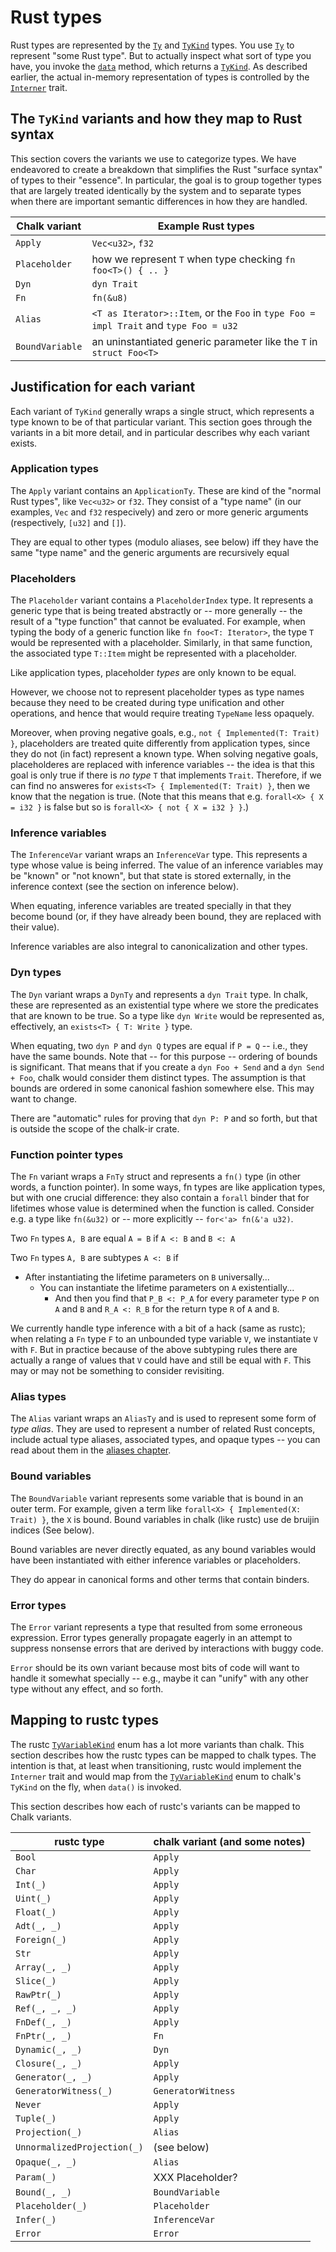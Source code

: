# Rust types

Rust types are represented by the [`Ty`] and [`TyKind`] types.
You use [`Ty`] to represent "some Rust type". But to actually inspect
what sort of type you have, you invoke the [`data`] method, which
returns a [`TyKind`]. As described earlier, the actual in-memory
representation of types is controlled by the [`Interner`] trait.

[`Interner`]: http://rust-lang.github.io/chalk/chalk_ir/interner/trait.Interner.html
[`Ty`]: http://rust-lang.github.io/chalk/chalk_ir/struct.Ty.html
[`TyKind`]: http://rust-lang.github.io/chalk/chalk_ir/enum.TyKind.html
[`data`]: http://rust-lang.github.io/chalk/chalk_ir/struct.Ty.html#method.data

## The `TyKind` variants and how they map to Rust syntax

This section covers the variants we use to categorize types. We have
endeavored to create a breakdown that simplifies the Rust "surface
syntax" of types to their "essence". In particular, the goal is to
group together types that are largely treated identically by the
system and to separate types when there are important semantic
differences in how they are handled.

| Chalk variant | Example Rust types |
| ------------- | ------------------ |
| `Apply` | `Vec<u32>`, `f32` |
| `Placeholder` | how we represent `T` when type checking `fn foo<T>() { .. }` |
| `Dyn` | `dyn Trait` |
| `Fn` | `fn(&u8)` |
| `Alias` | `<T as Iterator>::Item`, or the `Foo` in `type Foo = impl Trait` and `type Foo = u32` |
| `BoundVariable` | an uninstantiated generic parameter like the `T` in `struct Foo<T>` |

## Justification for each variant

Each variant of `TyKind` generally wraps a single struct, which
represents a type known to be of that particular variant. This section
goes through the variants in a bit more detail, and in particular
describes why each variant exists.

### Application types

The `Apply` variant contains an `ApplicationTy`. These are kind of the
"normal Rust types", like `Vec<u32>` or `f32`. They consist of a "type
name" (in our examples, `Vec` and `f32` respecively) and zero or more
generic arguments (respectively, `[u32]` and `[]`).

They are equal to other types (modulo aliases, see below) iff they
have the same "type name" and the generic arguments are
recursively equal

### Placeholders

The `Placeholder` variant contains a `PlaceholderIndex` type. It
represents a generic type that is being treated abstractly or -- more
generally -- the result of a "type function" that cannot be
evaluated. For example, when typing the body of a generic function
like `fn foo<T: Iterator>`, the type `T` would be represented with a
placeholder. Similarly, in that same function, the associated type
`T::Item` might be represented with a placeholder.

Like application types, placeholder *types* are only known to be
equal.

However, we choose not to represent placeholder types as type names
because they need to be created during type unification and other
operations, and hence that would require treating `TypeName` less opaquely.

Moreover, when proving negative goals, e.g., `not { Implemented(T:
Trait) }`, placeholders are treated quite differently from application
types, since they do not (in fact) represent a known type. When
solving negative goals, placeholderes are replaced with inference
variables -- the idea is that this goal is only true if there is *no
type* `T` that implements `Trait`. Therefore, if we can find no
answeres for `exists<T> { Implemented(T: Trait) }`, then we know that
the negation is true. (Note that this means that e.g. `forall<X> { X =
i32 }` is false but so is `forall<X> { not { X = i32 } }`.)

### Inference variables

The `InferenceVar` variant wraps an `InferenceVar` type.  This
represents a type whose value is being inferred. The value of an
inference variables may be "known" or "not known", but that state is
stored externally, in the inference context (see the section on
inference below).

When equating, inference variables are treated specially in that they
become bound (or, if they have already been bound, they are replaced
with their value).

Inference variables are also integral to canonicalization and
other types.

### Dyn types

The `Dyn` variant wraps a `DynTy` and represents a `dyn Trait`
type. In chalk, these are represented as an existential type where we
store the predicates that are known to be true. So a type like `dyn
Write` would be represented as, effectively, an `exists<T> { T: Write
}` type.

When equating, two `dyn P` and `dyn Q` types are equal if `P = Q` --
i.e., they have the same bounds. Note that -- for this purpose --
ordering of bounds is significant. That means that if you create a
`dyn Foo + Send` and a `dyn Send + Foo`, chalk would consider them
distinct types. The assumption is that bounds are ordered in some
canonical fashion somewhere else. This may want to change.

There are "automatic" rules for proving that `dyn P: P` and so forth, but
that is outside the scope of the chalk-ir crate.

### Function pointer types

The `Fn` variant wraps a `FnTy` struct and represents a `fn()` type
(in other words, a function pointer). In some ways, fn types are like
application types, but with one crucial difference: they also contain
a `forall` binder that for lifetimes whose value is determined when
the function is called. Consider e.g. a type like `fn(&u32)` or --
more explicitly -- `for<'a> fn(&'a u32)`.

Two `Fn` types `A, B` are equal `A = B` if `A <: B` and `B <: A`

Two `Fn` types `A, B` are subtypes `A <: B` if

* After instantiating the lifetime parameters on `B` universally...
    * You can instantiate the lifetime parameters on `A` existentially...
        * And then you find that `P_B <: P_A` for every parameter type `P` on `A` and `B` and
          `R_A <: R_B` for the return type `R` of `A` and `B`.

We currently handle type inference with a bit of a hack (same as
rustc); when relating a `Fn` type `F` to an unbounded type
variable `V`, we instantiate `V` with `F`.  But in practice
because of the above subtyping rules there are actually a range of
values that `V` could have and still be equal with `F`. This may
or may not be something to consider revisiting.


### Alias types

The `Alias` variant wraps an `AliasTy` and is used to represent some form of *type
alias*. They are used to represent a number of related Rust concepts, include
actual type aliases, associated types, and opaque types -- you can read about
them in the [aliases chapter](./rust_types/alias.md).

### Bound variables

The `BoundVariable` variant represents some variable that is bound in
an outer term. For example, given a term like `forall<X> {
Implemented(X: Trait) }`, the `X` is bound. Bound variables in chalk
(like rustc) use de bruijin indices (See below).

Bound variables are never directly equated, as any bound variables would have
been instantiated with either inference variables or placeholders.

They do appear in canonical forms and other terms that contain binders.

### Error types

The `Error` variant represents a type that resulted from some
erroneous expression. Error types generally propagate eagerly in an
attempt to suppress nonsense errors that are derived by interactions
with buggy code.

`Error` should be its own variant because most bits of code will want
to handle it somewhat specially -- e.g., maybe it can "unify" with any
other type without any effect, and so forth.

## Mapping to rustc types

The rustc [`TyVariableKind`] enum has a lot more variants than chalk. This
section describes how the rustc types can be mapped to chalk
types. The intention is that, at least when transitioning, rustc would
implement the `Interner` trait and would map from the [`TyVariableKind`]
enum to chalk's `TyKind` on the fly, when `data()` is invoked.

[`TyVariableKind`]: https://doc.rust-lang.org/nightly/nightly-rustc/rustc_middle/ty/enum.TyVariableKind.html

This section describes how each of rustc's variants can be mapped to
Chalk variants.

| rustc type | chalk variant (and some notes) |
| ------------- | ------------------ |
| `Bool` | `Apply` |
| `Char` | `Apply` |
| `Int(_)` | `Apply` |
| `Uint(_)` | `Apply` |
| `Float(_)` | `Apply` |
| `Adt(_, _)` | `Apply` |
| `Foreign(_)` | `Apply` |
| `Str` | `Apply` |
| `Array(_, _)` | `Apply` |
| `Slice(_)` | `Apply` |
| `RawPtr(_)` | `Apply` |
| `Ref(_, _, _)` | `Apply` |
| `FnDef(_, _)` | `Apply` |
| `FnPtr(_, _)` | `Fn` |
| `Dynamic(_, _)` | `Dyn` |
| `Closure(_, _)` | `Apply` |
| `Generator(_, _)` | `Apply` |
| `GeneratorWitness(_)` | `GeneratorWitness` |
| `Never` | `Apply` |
| `Tuple(_)` | `Apply` |
| `Projection(_)` | `Alias` |
| `UnnormalizedProjection(_)` | (see below) |
| `Opaque(_, _)` | `Alias` |
| `Param(_)` | XXX Placeholder? |
| `Bound(_, _)` | `BoundVariable` |
| `Placeholder(_)` | `Placeholder` |
| `Infer(_)` | `InferenceVar` |
| `Error` | `Error` |
